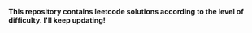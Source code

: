 

**This repository contains leetcode solutions according to the level of difficulty. I'll keep updating!**
